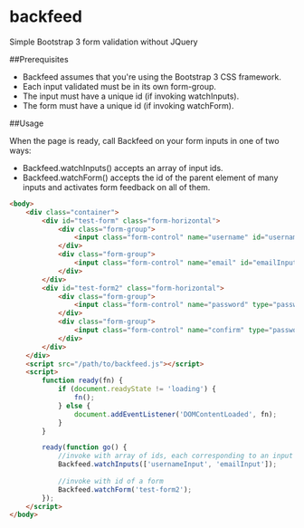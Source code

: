 # backfeed
Simple Bootstrap 3 form validation without JQuery

##Prerequisites

- Backfeed assumes that you're using the Bootstrap 3 CSS framework.
- Each input validated must be in its own form-group.
- The input must have a unique id (if invoking watchInputs).
- The form must have a unique id (if invoking watchForm).

##Usage

When the page is ready, call Backfeed on your form inputs in one of two ways:

- Backfeed.watchInputs() accepts an array of input ids.
- Backfeed.watchForm() accepts the id of the parent element of many inputs and activates form feedback on all of them.

```html
<body>
    <div class="container">
        <div id="test-form" class="form-horizontal">
            <div class="form-group">
                <input class="form-control" name="username" id="usernameInput" type="text" minlength="4" maxlength="11" required>
            </div>
            <div class="form-group">
                <input class="form-control" name="email" id="emailInput" type="email" minlength="4" maxlength="11" required>
            </div>
        </div>
        <div id="test-form2" class="form-horizontal">
            <div class="form-group">
                <input class="form-control" name="password" type="password" minlength="4" maxlength="11" required>
            </div>
            <div class="form-group">
                <input class="form-control" name="confirm" type="password" minlength="4" maxlength="11" required>
            </div>
        </div>
    </div>
    <script src="/path/to/backfeed.js"></script>
    <script>
        function ready(fn) {
            if (document.readyState != 'loading') {
                fn();
            } else {
                document.addEventListener('DOMContentLoaded', fn);
            }
        }

        ready(function go() {
            //invoke with array of ids, each corresponding to an input
            Backfeed.watchInputs(['usernameInput', 'emailInput']);
            
            //invoke with id of a form
            Backfeed.watchForm('test-form2');
        });
    </script>
</body>
```

